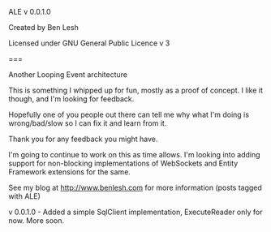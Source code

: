 ALE v 0.0.1.0

Created by Ben Lesh

Licensed under GNU General Public Licence v 3

===

Another Looping Event architecture

This is something I whipped up for fun, mostly as a proof of concept. I like it though, and I'm looking for feedback.

Hopefully one of you people out there can tell me why what I'm doing is wrong/bad/slow so I can fix it and learn from it.

Thank you for any feedback you might have.

I'm going to continue to work on this as time allows. I'm looking into adding support for non-blocking implementations of WebSockets and Entity Framework extensions for the same.

See my blog at http://www.benlesh.com for more information (posts tagged with ALE)

v 0.0.1.0 - Added a simple SqlClient implementation, ExecuteReader only for now. More soon.